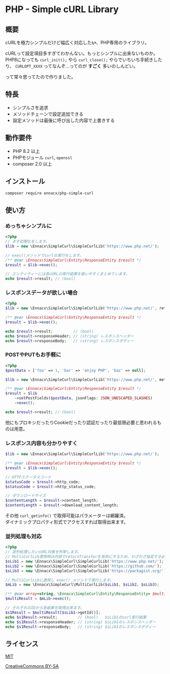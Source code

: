 # PHP - Simple cURL Library

## 概要
cURLを極力シンプルだけど幅広く対応した<strike>い</strike>、PHP専用のライブラリ。

cURLって設定項目多すぎてわかんない。もっとシンプルに出来ないものか。<br>
PHP8になっても ```curl_init();``` やら ```curl_close();``` やらでいちいち手続きしたり、 ```CURLOPT_XXXX``` ってなんぞ…ってのが **すごく** 多いのしんどい。

って常々思ってたので作りました。

## 特長
* シンプルさを追求
* メソッドチェーンで設定追加できる
* 設定メソッドは最後に呼び出した内容で上書きする

## 動作要件
* PHP 8.2 以上
* PHPモジュール ```curl```, ```openssl```
* composer 2.0 以上

## インストール
```
composer require ennacx/php-simple-curl
```

## 使い方
### めっちゃシンプルに
```php
<?php
// まず初期化をします。
$lib = new \Ennacx\SimpleCurl\SimpleCurlLib('https://www.php.net/');

// exec()メソッドでcurlの実行をします。
/** @var \Ennacx\SimpleCurl\Entity\ResponseEntity $result */
$result = $lib->exec();

// エンティティーには各cURLの実行結果を扱いやすくまとめています。
echo $result->result; // (bool)
```

### レスポンスデータが欲しい場合
```php
<?php
$lib = new \Ennacx\SimpleCurl\SimpleCurlLib('https://www.php.net/', returnTransfer: true);

/** @var \Ennacx\SimpleCurl\Entity\ResponseEntity $result */
$result = $lib->exec();

echo $result->result;         // (bool)
echo $result->responseHeader; // (string) レスポンスヘッダー
echo $result->responseBody;   // (string) レスポンスボディー
```

### POSTやPUTもお手軽に
```php
<?php
$postData = ['foo' => 1, 'bar' => 'enjoy PHP', 'baz' => null];

$lib = new \Ennacx\SimpleCurl\SimpleCurlLib('https://www.php.net/', method: CurlMethod::POST);

/** @var \Ennacx\SimpleCurl\Entity\ResponseEntity $result */
$result = $lib
    ->setPostFields($postData, jsonFlags: JSON_UNESCAPED_SLASHES)
    ->exec();

echo $result->result; // (bool)
```

他にもプロキシだったりCookieだったり認証だったり最低限必要と思われるものは用意。

### レスポンス内容も分かりやすく
```php
$lib = new \Ennacx\SimpleCurl\SimpleCurlLib('https://www.php.net/');

/** @var \Ennacx\SimpleCurl\Entity\ResponseEntity $result */
$result = $lib->exec();

// HTTPステータスコード
$statusCode = $result->http_code;
$statusCode = $result->http_status_code;

// ダウンロードサイズ
$contentLength = $result->content_length;
$contentLength = $result->download_content_length;
```

その他 ```curl_getinfo()``` で取得可能はパラメーターは網羅済。<br>
ダイナミックプロパティ形式でアクセスすれば取得出来ます。

### 並列処理も対応
```php
<?php
// 並列処理したいcURL対象を列挙します。
// MultiCurlLib使用時は内部でreturnTransferを有効にするため、わざわざ指定する必要はありません。
$sLib1 = new \Ennacx\SimpleCurl\SimpleCurlLib('https://www.php.net/');
$sLib2 = new \Ennacx\SimpleCurl\SimpleCurlLib('https://github.com/');
$sLib3 = new \Ennacx\SimpleCurl\SimpleCurlLib('https://packagist.org/');

// MultiCurlLibに適用し exec() メソッドで実行します。
$mLib = new \Ennacx\SimpleCurl\MultiCurlLib($sLib1, $sLib2, $sLib3);

/** @var array<string, \Ennacx\SimpleCurl\Entity\ResponseEntity> $multiResult */
$multiResult = $mLib->exec();

// それぞれのIDから各結果を取得出来ます。
$s1Result = $multiResult[$sLib1->getId()];
echo $s1Result->result;         // (bool)   $sLib1のcurl実行結果
echo $s1Result->responseHeader; // (string) $sLib1のレスポンスヘッダー
echo $s1Result->responseBody;   // (string) $sLib1のレスポンスボディー
```

## ライセンス
[MIT](https://en.wikipedia.org/wiki/MIT_License)

[CreativeCommons BY-SA](https://creativecommons.org/licenses/by-sa/4.0/)
